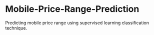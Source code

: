 # Mobile-Price-Range-Prediction
Predicting mobile price range using supervised learning classification technique.
